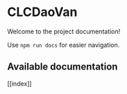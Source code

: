 # CLCDaoVan

Welcome to the project documentation!

Use `npm run docs` for easier navigation.

## Available documentation

[[index]]
